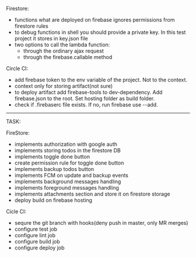 Firestore:
  - functions what are deployed on firebase ignores permissions from firestore rules
  - to debug functions in shell you should provide a private key. In this test project it stores in key.json file
  - two options to call the lambda function:
    - through the ordinary ajax request
    - through the firebase.callable method 
    
Circle CI:
  - add firebase token to the env variable of the project. Not to the context.
  - context only for storing artifact(not sure)
  - to deploy artifact add firebase-tools to dev-dependency. Add firebase.json to the root. Set hosting folder as build folder.
  - check if .firebaserc file exists. If no, run firebase use --add.
-------------------------------------------------------------------------------------------------------------------------------------------
TASK:

  FireStore:

 - implements authorization with google auth
 - implements storing todos in the firestore DB
 - implements toggle done button
 - create permission rule for toggle done button
 - implements backup todos button
 - implements FCM on update and backup events
 - implements background messages handling
 - implements foreground messages handling
 - implements attachments section and store it on firestore storage
 - deploy build on firebase hosting

  Cicle CI:

 - sequre the git branch with hooks(deny push in master, only MR merges)
 - configure test job
 - configure lint job
 - configure build job
 - configure deploy job
